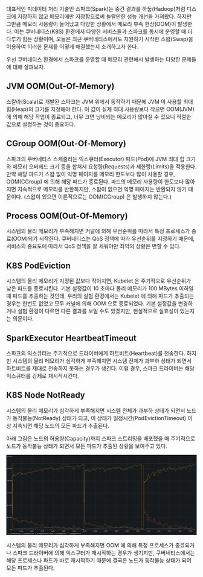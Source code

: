 대표적인 빅데이터 처리 기술인 스파크(Spark)는 중간 결과를 하둡(Hadoop)처럼 디스크에 저장하지 않고 메모리에만 저장함으로써 놀랄만한 성능 개선을 가져왔다. 하지만 그만큼 메모리 사용량이 늘어났고 다양한 상황에서 메모리 부족 현상(OOM)이 발생한다. 이는 쿠버네티스(K8S) 환경에서 다양한 서비스들과 스파크를 동시에 운영할 때 더 다루기 힘든 상황이며, 오늘은 최근 쿠버네티스에서도 지원하기 시작한 스왑(Swap)을 이용하여 이러한 문제를 어떻게 해결했는지 소개하고자 한다.

우선 쿠버네티스 환경에서 스파크를 운영할 때 메모리 관련해서 발생하는 다양한 문제들에 대해 살펴보자.

## JVM OOM(Out-Of-Memory)

스칼라(Scala)로 개발된 스파크는 JVM 위에서 동작하기 때문에 JVM 이 사용할 최대 힙(Heap)의 크기를 지정해야 한다. 이 값이 실제 최대 사용량보다 작으면 OOM(JVM) 에 의해 해당 작업이 종료되고, 너무 크면 낭비되는 메모리가 많아질 수 있으니 적절한 값으로 설정하는 것이 중요하다.

## CGroup OOM(Out-Of-Memory)

스파크의 쿠버네티스 스케줄러는 익스큐터(Executor) 파드(Pod)에 JVM 최대 힙 크기와 메모리 오버헤드 크기 등을 합쳐서 요청량(Requests)과 제한량(Limits)을 적용한다. 만약 해당 파드가 스왑 없이 익명 페이지를 메모리 한도보다 많이 사용할 경우, OOM(CGroup) 에 의해 해당 파드가 종료된다. 파드의 메모리 사용량이 한도보다 많아지면 지속적으로 메모리를 반환하지만, 스왑이 없으면 익명 페이지는 반환되지 않기 때문이다. (스왑이 있으면 이론적으로는 OOM(CGroup) 은 발생하지 않는다.)

## Process OOM(Out-Of-Memory)

시스템의 물리 메모리가 부족해지면 커널에 의해 우선순위를 따라서 특정 프로세스가 종료(OOM)되기 시작한다. 쿠버네티스는 QoS 정책에 따라 우선순위를 지정하기 때문에, 서비스의 중요도에 따라서 QoS 정책을 잘 세워야만 최악의 상황은 면할 수 있다.

## K8S PodEviction

시스템의 물리 메모리가 지정된 값보다 작아지면, Kubelet 은 주기적으로 우선순위가 낮은 파드를 종료시킨다. 기본 설정값이 10 초마다 물리 메모리가 100 MBytes 이하일 때 파드를 추출하는 것인데, 우리의 실험 환경에서는 Kubelet 에 의해 파드가 추출되는 경우는 한번도 없었고 모두 커널에 의해 OOM 으로 종료되었다. 기본 설정값을 변경하거나 실험 환경이 다르면 다른 결과를 보일 수도 있겠지만, 현실적으로 실효성이 있는지는 의문이다.

## SparkExecutor HeartbeatTimeout

스파크의 익스큐터는 주기적으로 드라이버에게 하트비트(Heartbeat)를 전송한다. 하지만 시스템의 물리 메모리가 심각하게 부족해지면 시스템 전체가 과부하 상태가 되면서 하트비트를 제대로 전송하지 못하는 경우가 생긴다. 이럴 경우, 스파크 드라이버는 해당 익스큐터를 강제로 재시작시킨다.

## K8S Node NotReady

시스템의 물리 메모리가 심각하게 부족해지면 시스템 전체가 과부하 상태가 되면서 노드가 동작불능(NotReady) 상태가 되고, 이 상태가 일정시간(PodEvictionTimeout) 이상 지속되면 해당 노드의 모든 파드가 추출된다.

아래 그림은 노드의 허용량(Capacity)까지 스파크 스트리밍을 배포했을 때 주기적으로 노드가 동작불능 상태가 되면서 모든 파드가 추출된 상황을 보여주고 있다.

![memory.usages.without.swap.png](./memory.usages.without.swap.png)

시스템의 물리 메모리가 심각하게 부족해지면 OOM 에 의해 특정 프로세스가 종료되거나 스파크 드라이버에 의해 익스큐터가 재시작하는 경우가 생기지만, 쿠버네티스에서는 해당 프로세스나 파드가 바로 재시작하기 때문에 결국은 노드가 동작불능 상태가 되어 모든 파드가 추출된다.
